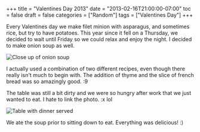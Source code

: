 +++
title = "Valentines Day 2013"
date = "2013-02-16T21:00:00-07:00"
toc = false
draft = false
categories = ["Random"]
tags = ["Valentines Day"]
+++



<p>Every Valentines day we make filet minion with asparagus, and sometimes rice, but try to have potatoes. This year since it fell on a Thursday, we decided&nbsp;to wait until Friday so we could relax and enjoy the night. I decided to make onion soup as well.</p>    
<p><img alt="Close up of onion soup" src="https://cdn.smylee.com/images/2013/03/8543434520_4d64d30f59_b.jpg" title="When I was a kid and you told me I would be eating onion soup and liking it, I wouldn&amp;#039;t believe you. So. Freakin. Good." /></p>    
<p>I actually used a combination of two different recipes, even though there really isn't much to begin with. The addition of thyme and the slice of french bread was so amazingly good. :9</p>    
<p>The table was still a bit dirty and we were so hungry after work that we just wanted to eat. I hate to link the photo. :x lol</p>    
<p><img alt="Table with dinner served" src="https://cdn.smylee.com/images/2013/03/8542336745_d77ab3e753_b.jpg" title="x)" /></a></p>    
<p>We ate the soup prior to sitting down to eat.&nbsp;Everything was&nbsp;delicious! :)</p>  